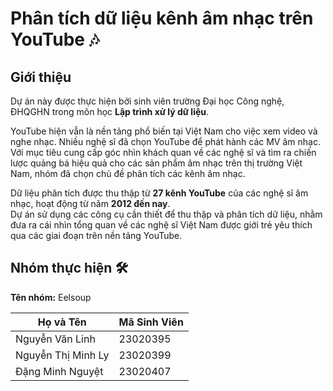 # Phân tích dữ liệu kênh âm nhạc trên YouTube 🎶

## Giới thiệu  
Dự án này được thực hiện bởi sinh viên trường Đại học Công nghệ, ĐHQGHN trong môn học **Lập trình xử lý dữ liệu**.  

YouTube hiện vẫn là nền tảng phổ biến tại Việt Nam cho việc xem video và nghe nhạc. Nhiều nghệ sĩ đã chọn YouTube để phát hành các MV âm nhạc. Với mục tiêu cung cấp góc nhìn khách quan về các nghệ sĩ và tìm ra chiến lược quảng bá hiệu quả cho các sản phẩm âm nhạc trên thị trường Việt Nam, nhóm đã chọn chủ đề phân tích các kênh âm nhạc.

Dữ liệu phân tích được thu thập từ **27 kênh YouTube** của các nghệ sĩ âm nhạc, hoạt động từ năm **2012 đến nay**.  
Dự án sử dụng các công cụ cần thiết để thu thập và phân tích dữ liệu, nhằm đưa ra cái nhìn tổng quan về các nghệ sĩ Việt Nam được giới trẻ yêu thích qua các giai đoạn trên nền tảng YouTube.


## Nhóm thực hiện 🛠️
**Tên nhóm:** Eelsoup

| Họ và Tên             | Mã Sinh Viên |
|-----------------------|--------------|
| Nguyễn Văn Linh       | 23020395     |
| Nguyễn Thị Minh Ly    | 23020399     |
| Đặng Minh Nguyệt      | 23020407     |

